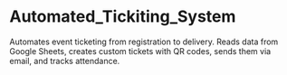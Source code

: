 # Automated_Tickiting_System
Automates event ticketing from registration to delivery. Reads data from Google Sheets, creates custom tickets with QR codes, sends them via email, and tracks attendance.
